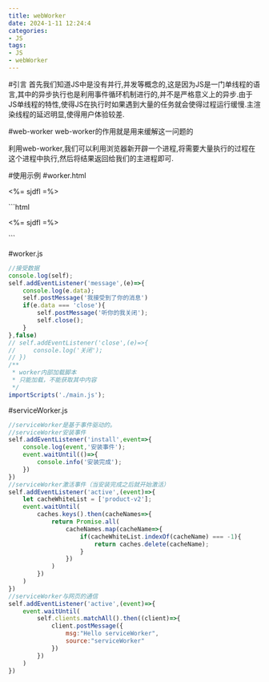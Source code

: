 ```yaml
---
title: webWorker
date: 2024-1-11 12:24:4
categories:
- JS
tags:
- JS
- webWorker
---
```

#引言
首先我们知道JS中是没有并行,并发等概念的,这是因为JS是一门单线程的语言,其中的异步执行也是利用事件循环机制进行的,并不是严格意义上的异步.由于JS单线程的特性,使得JS在执行时如果遇到大量的任务就会使得过程运行缓慢.主渲染线程的延迟明显,使得用户体验较差.

#web-worker
web-worker的作用就是用来缓解这一问题的

利用web-worker,我们可以利用浏览器新开辟一个进程,将需要大量执行的过程在这个进程中执行,然后将结果返回给我们的主进程即可.

#使用示例
#worker.html
<!DOCTYPE html>
<html lang="en">
<head>
  <meta charset="UTF-8">
  <meta http-equiv="X-UA-Compatible" content="IE=edge">
  <meta name="viewport" content="width=device-width, initial-scale=1.0">
  <title>Document</title>
  <style>
    .p{
      line-break: unset;
    }
  </style>
  <a id="link"></a>
    <p class="p">
      <%= sjdfl =%>
    </p>
</head>
<body>
  <script>
    const \u4e2d\u6587 = '这是转义之后的字符';
// 使用webworker,分担主线程的压力
// const worker = new Worker()
//创建一个worker
const worker = new Worker('./worker.js')
    console.log(worker);
worker.postMessage('sdfj');
worker.postMessage({method:'echo',argus:[1,2,3,4]})
//主线程关闭worker
setTimeout(()=>{
worker.terminate()
// worker.postMessage('close')
},1000)
worker.addEventListener('message',(e)=>{
  console.log(e.data);
})
/**
 * 主线程监听worker错误
 */
worker.onerror=(e)=>{
  worker.terminate()
  console.error('worker错误');
}
/**
 * 直接转移数据的控制权
 */
// 创建4字节的缓冲区
let abfer = new ArrayBuffer(4);
// 创建32位整数数组作为视图，引用缓冲区
let tes = new Int32Array(abfer);
console.log(tes,'ArrayBuffer');
worker.postMessage(abfer,[abfer]); //转交控制权，主线程不再存储
/**
 * 模拟文件下载功能
 */
const blob = new Blob(['文件下载']);
const link = document.getElementById('link');
link.href = window.URL.createObjectURL(blob);;
link.download = '测试文件.txt';
setTimeout(()=>{
  // link.click();
},2000)
/**
 * 创建worker线程加载js文件
 * ！！必须指定script标签的type为浏览器不知道的类型
 */
// const blob1 = new Blob(document.getElementById('scriptDom').textContent);
// const url1 = new window.URL.createObjectURL(blob1);
// const worker2 = new Worker(url1);
/**
 * 使用worker线程，完成轮询
 */
//创建worker
function createWorker(f){
  const fnBlob = new Blob(['('+f.toString()+')()'])
  const fnUrl = window.URL.createObjectURL(fnBlob);
  return new Worker(fnUrl);
}
const fnWorker = createWorker((e)=>{
  let cache;
  // setInterval(()=>{
    fetch('/data').then(res=>{
      if(cache != res){
        console.log('变化了');
      }
    })
  // },1000)
});
  </script>
<script id="scriptDom" type="app/worker">
  console.log('我是被woeker加载的文件');
</script>
</body>
</html>
```html
<!DOCTYPE html>
<html lang="en">
<head>
  <meta charset="UTF-8">
  <meta http-equiv="X-UA-Compatible" content="IE=edge">
  <meta name="viewport" content="width=device-width, initial-scale=1.0">
  <title>Document</title>
  <style>
    .p{
      line-break: unset;
    }
  </style>
  <a id="link"></a>
    <p class="p">
      <%= sjdfl =%>
    </p>
</head>
<body>
  <script>
    const \u4e2d\u6587 = '这是转义之后的字符';
// 使用webworker,分担主线程的压力
// const worker = new Worker()
//创建一个worker
const worker = new Worker('./worker.js')
    console.log(worker);
worker.postMessage('sdfj');
worker.postMessage({method:'echo',argus:[1,2,3,4]})
//主线程关闭worker
setTimeout(()=>{
worker.terminate()
// worker.postMessage('close')
},1000)
worker.addEventListener('message',(e)=>{
  console.log(e.data);
})
/**
 * 主线程监听worker错误
 */
worker.onerror=(e)=>{
  worker.terminate()
  console.error('worker错误');
}
/**
 * 直接转移数据的控制权
 */
// 创建4字节的缓冲区
let abfer = new ArrayBuffer(4);
// 创建32位整数数组作为视图，引用缓冲区
let tes = new Int32Array(abfer);
console.log(tes,'ArrayBuffer');
worker.postMessage(abfer,[abfer]); //转交控制权，主线程不再存储
/**
 * 模拟文件下载功能
 */
const blob = new Blob(['文件下载']);
const link = document.getElementById('link');
link.href = window.URL.createObjectURL(blob);;
link.download = '测试文件.txt';
setTimeout(()=>{
  // link.click();
},2000)
/**
 * 创建worker线程加载js文件
 * ！！必须指定script标签的type为浏览器不知道的类型
 */
// const blob1 = new Blob(document.getElementById('scriptDom').textContent);
// const url1 = new window.URL.createObjectURL(blob1);
// const worker2 = new Worker(url1);
/**
 * 使用worker线程，完成轮询
 */
//创建worker
function createWorker(f){
  const fnBlob = new Blob(['('+f.toString()+')()'])
  const fnUrl = window.URL.createObjectURL(fnBlob);
  return new Worker(fnUrl);
}
const fnWorker = createWorker((e)=>{
  let cache;
  // setInterval(()=>{
    fetch('/data').then(res=>{
      if(cache != res){
        console.log('变化了');
      }
    })
  // },1000)
});
  </script>
<script id="scriptDom" type="app/worker">
  console.log('我是被woeker加载的文件');
</script>
</body>
</html>
```

#worker.js
```js
//接受数据
console.log(self);
self.addEventListener('message',(e)=>{
    console.log(e.data);
    self.postMessage('我接受到了你的消息')
    if(e.data === 'close'){
        self.postMessage('听你的我关闭');
        self.close();
    }
},false)
// self.addEventListener('close',(e)=>{
//     console.log('关闭');
// })
/**
 * worker内部加载脚本
 * 只能加载，不能获取其中内容
 */
importScripts('./main.js');
```

#serviceWorker.js
```js
//serviceWorker是基于事件驱动的。
//serviceWorker安装事件
self.addEventListener('install',event=>{
    console.log(event,'安装事件');
    event.waitUntil(()=>{
        console.info('安装完成');
    })
})
//serviceWorker激活事件（当安装完成之后就开始激活）
self.addEventListener('active',(event)=>{
    let cacheWhiteList = ['product-v2'];
    event.waitUntil(
        caches.keys().then(cacheNames=>{
            return Promise.all(
                cacheNames.map(cacheName=>{
                    if(cacheWhiteList.indexOf(cacheName) === -1){
                        return caches.delete(cacheName);
                    }
                })
            )
        })
    )
})
//serviceWorker与网页的通信
self.addEventListener('active',(event)=>{
    event.waitUntil(
        self.clients.matchAll().then((client)=>{
            client.postMessage({
                msg:"Hello serviceWorker",
                source:"serviceWorker"
            })
        })
    )
})
```